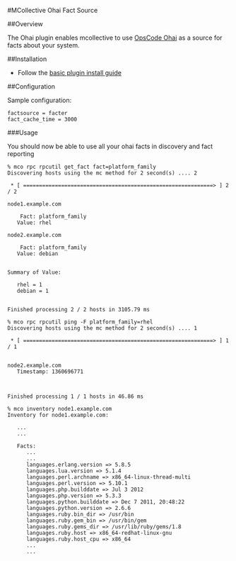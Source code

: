 #MCollective Ohai Fact Source

##Overview

The Ohai plugin enables mcollective to use [OpsCode Ohai](http://wiki.opscode.com/display/chef/Ohai) as a source for facts about your system.

##Installation

 * Follow the [basic plugin install guide](http://projects.puppetlabs.com/projects/mcollective-plugins/wiki/InstalingPlugins)

##Configuration

Sample configuration:

```
factsource = facter
fact_cache_time = 3000
```

###Usage

You should now be able to use all your ohai facts in discovery and fact reporting

```
% mco rpc rpcutil get_fact fact=platform_family
Discovering hosts using the mc method for 2 second(s) .... 2

 * [ ============================================================> ] 2 / 2

node1.example.com

    Fact: platform_family
   Value: rhel

node2.example.com

    Fact: platform_family
   Value: debian


Summary of Value:

   rhel = 1
   debian = 1


Finished processing 2 / 2 hosts in 3105.79 ms
```

```
% mco rpc rpcutil ping -F platform_family=rhel
Discovering hosts using the mc method for 2 second(s) .... 1

 * [ ============================================================> ] 1 / 1


node2.example.com
   Timestamp: 1360696771



Finished processing 1 / 1 hosts in 46.86 ms
```


```
% mco inventory node1.example.com
Inventory for node1.example.com:

   ...
   ...

   Facts:
      ...
      ...
      languages.erlang.version => 5.8.5
      languages.lua.version => 5.1.4
      languages.perl.archname => x86_64-linux-thread-multi
      languages.perl.version => 5.10.1
      languages.php.builddate => Jul 3 2012
      languages.php.version => 5.3.3
      languages.python.builddate => Dec 7 2011, 20:48:22
      languages.python.version => 2.6.6
      languages.ruby.bin_dir => /usr/bin
      languages.ruby.gem_bin => /usr/bin/gem
      languages.ruby.gems_dir => /usr/lib/ruby/gems/1.8
      languages.ruby.host => x86_64-redhat-linux-gnu
      languages.ruby.host_cpu => x86_64
      ...
      ...
```
